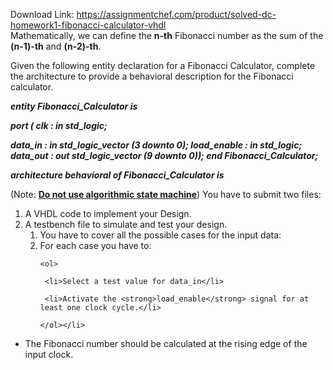 Download Link: https://assignmentchef.com/product/solved-dc-homework1-fibonacci-calculator-vhdl
<br>
Mathematically, we can define the <strong>n-th</strong> Fibonacci number as the sum of the <strong>(n-1)-th</strong> and <strong>(n-2)-th</strong>.

Given the following entity declaration for a Fibonacci Calculator, complete the architecture to provide a behavioral description for the Fibonacci calculator.

<strong><em>entity Fibonacci_Calculator is </em></strong>

<strong><em>      port (   clk           : in  std_logic;  </em></strong>

<strong><em>   data_in  : in  std_logic_vector (3 downto 0);      load_enable : in  std_logic;        data_out  : out std_logic_vector (9 downto 0)); end Fibonacci_Calculator; </em></strong>

<strong><em> </em></strong>

<strong><em>architecture behavioral of Fibonacci_Calculator is </em></strong>




(Note: <strong><u>Do not use algorithmic state machine</u></strong>)  You have to submit two files:

<ol>

 <li>A VHDL code to implement your Design.</li>

 <li>A testbench file to simulate and test your design.

  <ol>

   <li>You have to cover all the possible cases for the input data:</li>

   <li>For each case you have to:

    <ol>

     <li>Select a test value for data_in</li>

     <li>Activate the <strong>load_enable</strong> signal for at least one clock cycle.</li>

    </ol></li>

  </ol></li>

</ol>

<ul>

 <li>The Fibonacci number should be calculated at the rising edge of the input clock.</li>

</ul>